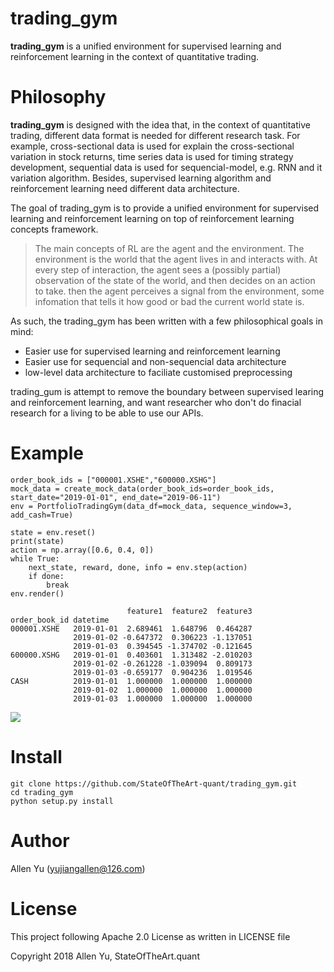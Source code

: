 # trading_gym
**trading_gym** is a unified environment for supervised learning and reinforcement learning in the context of quantitative trading.

# Philosophy

**trading_gym** is designed with the idea that, in the context of quantitative trading, different data format is needed for different research task. For example, cross-sectional data is used for explain the cross-sectional variation in stock returns, time series data is used for timing strategy development,
sequential data is used for sequencial-model, e.g. RNN and it variation algorithm. Besides, supervised learning algorithm and reinforcement learning need different data architecture.

The goal of trading_gym is to provide a unified environment for supervised learning and reinforcement learning on top of reinforcement learning concepts framework.
> The main concepts of RL are the agent and the environment. The environment is the world that the agent lives in and interacts with. At every step of interaction, the agent sees a (possibly partial) observation of the state of the world, and then decides on an action to take. then the agent perceives a signal from the environment, some infomation that tells it how good or bad the current world state is.

As such, the trading_gym has been written with a few philosophical goals in mind:

* Easier use for supervised learning and reinforcement learning
* Easier use for sequencial and non-sequencial data architecture
* low-level data architecture to faciliate customised preprocessing

trading_gum is attempt to remove the boundary between supervised learing and reinforcement learning, and want researcher who don't do finacial research for a living to be able to use our APIs.

# Example
~~~
order_book_ids = ["000001.XSHE","600000.XSHG"]
mock_data = create_mock_data(order_book_ids=order_book_ids, start_date="2019-01-01", end_date="2019-06-11")
env = PortfolioTradingGym(data_df=mock_data, sequence_window=3, add_cash=True)
    
state = env.reset()
print(state)
action = np.array([0.6, 0.4, 0])
while True:        
    next_state, reward, done, info = env.step(action)
    if done:
        break    
env.render()
~~~

~~~
                          feature1  feature2  feature3
order_book_id datetime                                
000001.XSHE   2019-01-01  2.689461  1.648796  0.464287
              2019-01-02 -0.647372  0.306223 -1.137051
              2019-01-03  0.394545 -1.374702 -0.121645
600000.XSHG   2019-01-01  0.403601  1.313482 -2.010203
              2019-01-02 -0.261228 -1.039094  0.809173
              2019-01-03 -0.659177  0.904236  1.019546
CASH          2019-01-01  1.000000  1.000000  1.000000
              2019-01-02  1.000000  1.000000  1.000000
              2019-01-03  1.000000  1.000000  1.000000
~~~
![](https://github.com/StateOfTheArt-quant/trading_gym/blob/master/assets/images/benchmark.png)

# Install
~~~
git clone https://github.com/StateOfTheArt-quant/trading_gym.git
cd trading_gym
python setup.py install
~~~

# Author
Allen Yu (yujiangallen@126.com)

# License
This project following Apache 2.0 License as written in LICENSE file

Copyright 2018 Allen Yu, StateOfTheArt.quant